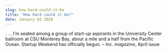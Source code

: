 ```yaml
---
slug: how-hard-could-it-be
title: "How hard could it be?"
date: January 01 2020
---
```


<p>. . . I'm seated among a group of start-up aspirants in the University Center ballroom at CSU Monterey Bay, about a mile and a half from the Pacific Ocean. Startup Weekend has officially begun. – <em>Inc. magazine</em>, April issue
</p>
